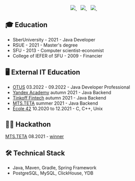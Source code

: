 <p align='center'>
   <a href="https://t.me/se_foster" target="_blank">
    <img src="https://img.shields.io/badge/Telegram-2CA5E0?style=for-the-badge&logo=telegram&logoColor=white" />        
  </a>&nbsp;&nbsp;
   <a href="mailto:dm@sefoster.ru" target="_blank">
    <img src="https://img.shields.io/badge/mail-eb4235?style=for-the-badge&logo=gmail&logoColor=white" />        
  </a>&nbsp;&nbsp;
  <a href="https://www.linkedin.com/in/sergei-foster/" target="_blank">
    <img src="https://img.shields.io/badge/LinkedIn-0B66C2?style=for-the-badge&logo=linkedin&logoColor=white" />        
  </a>&nbsp;&nbsp;

## 🎓 Education
* SberUniversity - 2021 - Java Developer
* RSUE - 2021 - Master's degree
* SFU - 2013 - Computer scientist-economist
* College of IEFER of SFU - 2009 - Financier

## 🖥 External IT Education
* [OTUS](https://otus.ru/lessons/java-professional/) 03.2022 - 09.2022 - Java Developer Professional 
* [Yandex Academy](https://academy.yandex.ru/schools/backend) autumn 2021 - Java Backend
* [Tinkoff Fintech](https://fintech.tinkoff.ru/study/fintech/java/) autumn 2021 - Java Backend
* [MTS.TETA](https://www.teta.mts.ru/backend_program_description) summer 2021 - Java Backend
* [École 42](https://42.fr/) 10.2020 to 12.2021 - C, C++, Unix
   
## 👨‍💻 Hackathon
[MTS.TETA](https://edtech17.notion.site/2021-b5aa7c065dc04ca59aefe057fb7344e0) 08.2021 - [winner](https://yadi.sk/i/Zo1FV4ZxsFg_8Q) 

## 🛠 Technical Stack
* Java, Maven, Gradle, Spring Framework
* PostgreSQL, MySQL, ClickHouse, YDB
